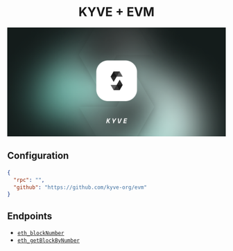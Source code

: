 <!--suppress HtmlDeprecatedAttribute -->

<div align="center">
  <h1>KYVE + EVM</h1>
</div>

![banner](https://github.com/kyve-org/assets/raw/main/banners/EVM.png)

## Configuration  

```json   
{
  "rpc": "",   
  "github": "https://github.com/kyve-org/evm"
}
```

## Endpoints

- [`eth_blockNumber`](https://ethereum.org/en/developers/docs/apis/json-rpc)
- [`eth_getBlockByNumber`](https://ethereum.org/en/developers/docs/apis/json-rpc)
